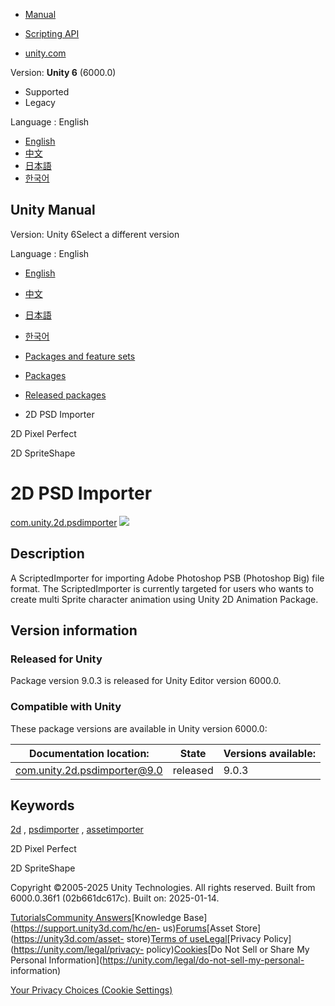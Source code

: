 [](https://docs.unity3d.com)

  * [Manual](../Manual/index.html)
  * [Scripting API](../ScriptReference/index.html)

  * [unity.com](https://unity.com/)

Version: **Unity 6** (6000.0)

  * Supported
  * Legacy

Language : English

  * [English](/Manual/com.unity.2d.psdimporter.html)
  * [中文](/cn/current/Manual/com.unity.2d.psdimporter.html)
  * [日本語](/ja/current/Manual/com.unity.2d.psdimporter.html)
  * [한국어](/kr/current/Manual/com.unity.2d.psdimporter.html)

[](https://docs.unity3d.com)

## Unity Manual

Version: Unity 6Select a different version

Language : English

  * [English](/Manual/com.unity.2d.psdimporter.html)
  * [中文](/cn/current/Manual/com.unity.2d.psdimporter.html)
  * [日本語](/ja/current/Manual/com.unity.2d.psdimporter.html)
  * [한국어](/kr/current/Manual/com.unity.2d.psdimporter.html)

  * [Packages and feature sets](PackagesList.html)
  * [Packages](Packages-all.html)
  * [Released packages](pack-safe.html)
  * 2D PSD Importer 

[](com.unity.2d.pixel-perfect.html)

2D Pixel Perfect

[](com.unity.2d.spriteshape.html)

2D SpriteShape

# 2D PSD Importer

[com.unity.2d.psdimporter](https://docs.unity3d.com/Packages/com.unity.2d.psdimporter@9.0/manual/index.html)
![](../uploads/Main/iconRel.png)

## Description

A ScriptedImporter for importing Adobe Photoshop PSB (Photoshop Big) file
format. The ScriptedImporter is currently targeted for users who wants to
create multi Sprite character animation using Unity 2D Animation Package.

## Version information

### Released for Unity

Package version 9.0.3 is released for Unity Editor version 6000.0.

### Compatible with Unity

These package versions are available in Unity version 6000.0:

**Documentation location:** | **State** | **Versions available:**  
---|---|---  
[com.unity.2d.psdimporter@9.0](https://docs.unity3d.com/Packages/com.unity.2d.psdimporter@9.0/manual/index.html) | released | 9.0.3  
  
## Keywords

[2d](pack-keys.html#2d) , [psdimporter](pack-keys.html#psdimporter) ,
[assetimporter](pack-keys.html#assetimporter)

[](com.unity.2d.pixel-perfect.html)

2D Pixel Perfect

[](com.unity.2d.spriteshape.html)

2D SpriteShape

Copyright ©2005-2025 Unity Technologies. All rights reserved. Built from
6000.0.36f1 (02b661dc617c). Built on: 2025-01-14.

[Tutorials](https://learn.unity.com/)[Community
Answers](https://answers.unity3d.com)[Knowledge
Base](https://support.unity3d.com/hc/en-
us)[Forums](https://forum.unity3d.com)[Asset Store](https://unity3d.com/asset-
store)[Terms of
use](https://docs.unity3d.com/Manual/TermsOfUse.html)[Legal](https://unity.com/legal)[Privacy
Policy](https://unity.com/legal/privacy-
policy)[Cookies](https://unity.com/legal/cookie-policy)[Do Not Sell or Share
My Personal Information](https://unity.com/legal/do-not-sell-my-personal-
information)

[Your Privacy Choices (Cookie Settings)](javascript:void\(0\);)

